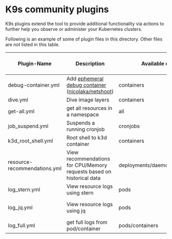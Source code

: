 # K9s community plugins

K9s plugins extend the tool to provide additional functionality via actions to further help you observe or administer your Kubernetes clusters.

Following is an example of some of plugin files in this directory. Other files are not listed in this table.

| Plugin-Name        | Description                                                      | Available on Views       | Shortcut | Kubectl plugin, external dependencies                                                 |
|--------------------|------------------------------------------------------------------|--------------------------|----------|---------------------------------------------------------------------------------------|
| debug-container.yml| Add [ephemeral debug container][1]<br>([nicolaka/netshoot][2])   | containers               | Shift-d  |                                                                                       |
| dive.yml           | Dive image layers                                                | containers               | d        | [Dive](https://github.com/wagoodman/dive)                                             |
| get-all.yml        | get all resources in a namespace                                 | all                      | g        | [Krew](https://krew.sigs.k8s.io/), [ketall](https://github.com/corneliusweig/ketall/) |
| job_suspend.yml    | Suspends a running cronjob                                       | cronjobs                 | Ctrl-s   |                                                                                       |
| k3d_root_shell.yml | Root shell to k3d container                                      | containers               | Shift-s  | [jq](https://stedolan.github.io/jq/)                                                  |
| resource-recommendations.yml | View recommendations for CPU/Memory requests based on historical data | deployments/daemonsets/statefulsets | Shift-k | [Robusta KRR](https://github.com/robusta-dev/krr)                                             |
| log_stern.yml      | View resource logs using stern                                   | pods                     | Ctrl-l   |                                                                                       |
| log_jq.yml         | View resource logs using jq                                      | pods                     | Ctrl-j   | kubectl-plugins/kubectl-jq                                                            |
| log_full.yml       | get full logs from pod/container                                 | pods/containers          | Ctrl-l   |                                                                                       |

[1]: https://kubernetes.io/docs/tasks/debug/debug-application/debug-running-pod/#ephemeral-container
[2]: https://github.com/nicolaka/netshoot
